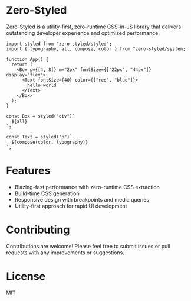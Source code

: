 # Zero-Styled

Zero-Styled is a utility-first, zero-runtime CSS-in-JS library that delivers outstanding developer experience and optimized performance.


```tsx
import styled from "zero-styled/styled";
import { typography, all, compose, color } from "zero-styled/system;

function App() {
  return (
    <Box p={[4, 8]} m="2px" fontSize={["22px", "44px"]} display="flex">
      <Text fontSize={40} color={["red", "blue"]}>
        hello world
      </Text>
    </Box>
  );
}

const Box = styled("div")`
  ${all}
`;

const Text = styled("p")`
  ${compose(color, typography)}
`;
```

# Features

- Blazing-fast performance with zero-runtime CSS extraction
- Build-time CSS generation
- Responsive design with breakpoints and media queries
- Utility-first approach for rapid UI development

# Contributing
Contributions are welcome! Please feel free to submit issues or pull requests with any improvements or suggestions.

# License
MIT
